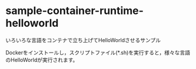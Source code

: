 # sample-container-runtime-helloworld
いろいろな言語をコンテナで立ち上げてHelloWorldさせるサンプル

Dockerをインストールし，スクリプトファイル(*.sh)を実行すると，様々な言語のHelloWorldが実行されます。
